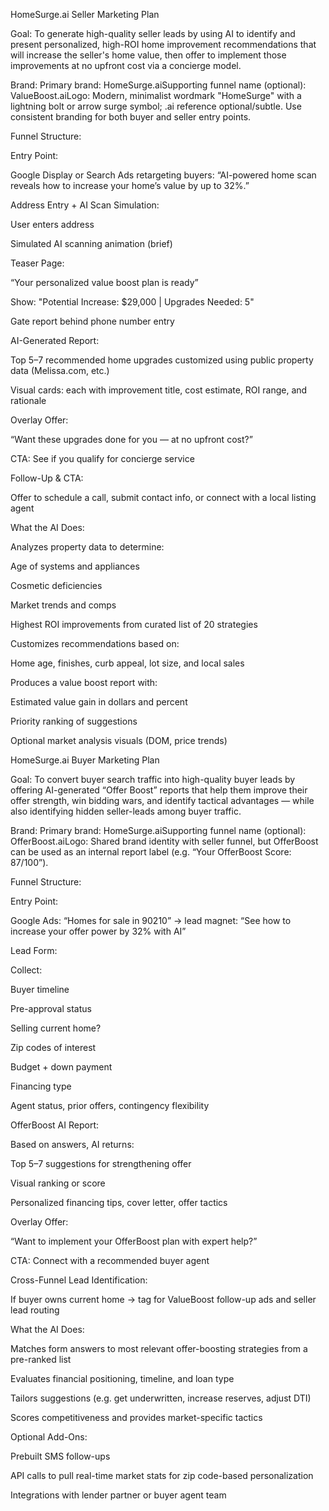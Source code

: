 HomeSurge.ai Seller Marketing Plan

Goal:
To generate high-quality seller leads by using AI to identify and present personalized, high-ROI home improvement recommendations that will increase the seller's home value, then offer to implement those improvements at no upfront cost via a concierge model.

Brand:
Primary brand: HomeSurge.aiSupporting funnel name (optional): ValueBoost.aiLogo: Modern, minimalist wordmark "HomeSurge" with a lightning bolt or arrow surge symbol; .ai reference optional/subtle. Use consistent branding for both buyer and seller entry points.

Funnel Structure:

Entry Point:

Google Display or Search Ads retargeting buyers: “AI-powered home scan reveals how to increase your home’s value by up to 32%.”

Address Entry + AI Scan Simulation:

User enters address

Simulated AI scanning animation (brief)

Teaser Page:

“Your personalized value boost plan is ready”

Show: "Potential Increase: $29,000 | Upgrades Needed: 5"

Gate report behind phone number entry

AI-Generated Report:

Top 5–7 recommended home upgrades customized using public property data (Melissa.com, etc.)

Visual cards: each with improvement title, cost estimate, ROI range, and rationale

Overlay Offer:

“Want these upgrades done for you — at no upfront cost?”

CTA: See if you qualify for concierge service

Follow-Up & CTA:

Offer to schedule a call, submit contact info, or connect with a local listing agent

What the AI Does:

Analyzes property data to determine:

Age of systems and appliances

Cosmetic deficiencies

Market trends and comps

Highest ROI improvements from curated list of 20 strategies

Customizes recommendations based on:

Home age, finishes, curb appeal, lot size, and local sales

Produces a value boost report with:

Estimated value gain in dollars and percent

Priority ranking of suggestions

Optional market analysis visuals (DOM, price trends)

HomeSurge.ai Buyer Marketing Plan

Goal:
To convert buyer search traffic into high-quality buyer leads by offering AI-generated “Offer Boost” reports that help them improve their offer strength, win bidding wars, and identify tactical advantages — while also identifying hidden seller-leads among buyer traffic.

Brand:
Primary brand: HomeSurge.aiSupporting funnel name (optional): OfferBoost.aiLogo: Shared brand identity with seller funnel, but OfferBoost can be used as an internal report label (e.g. “Your OfferBoost Score: 87/100”).

Funnel Structure:

Entry Point:

Google Ads: “Homes for sale in 90210” → lead magnet: “See how to increase your offer power by 32% with AI”

Lead Form:

Collect:

Buyer timeline

Pre-approval status

Selling current home?

Zip codes of interest

Budget + down payment

Financing type

Agent status, prior offers, contingency flexibility

OfferBoost AI Report:

Based on answers, AI returns:

Top 5–7 suggestions for strengthening offer

Visual ranking or score

Personalized financing tips, cover letter, offer tactics

Overlay Offer:

“Want to implement your OfferBoost plan with expert help?”

CTA: Connect with a recommended buyer agent

Cross-Funnel Lead Identification:

If buyer owns current home → tag for ValueBoost follow-up ads and seller lead routing

What the AI Does:

Matches form answers to most relevant offer-boosting strategies from a pre-ranked list

Evaluates financial positioning, timeline, and loan type

Tailors suggestions (e.g. get underwritten, increase reserves, adjust DTI)

Scores competitiveness and provides market-specific tactics

Optional Add-Ons:

Prebuilt SMS follow-ups

API calls to pull real-time market stats for zip code-based personalization

Integrations with lender partner or buyer agent team

